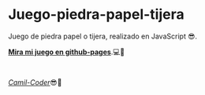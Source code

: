 # Juego-piedra-papel-tijera
Juego de piedra papel o tijera, realizado en JavaScript 😎.


[**Mira mi juego en github-pages**](https://camil-coder.github.io/Juego-piedra-papel-tijera.io/).💻🙈
  
 <h1></h1>
 <a href="https://github.com/Camil-Coder" target="_blank" rel="noopener noreferrer"><i>Camil-Coder</i></a>😎💙
